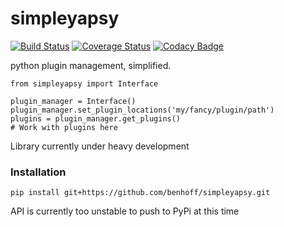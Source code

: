# simpleyapsy
[![Build Status](https://travis-ci.org/benhoff/simpleyapsy.svg?branch=master)](https://travis-ci.org/benhoff/simpleyapsy) [![Coverage Status](https://coveralls.io/repos/benhoff/simpleyapsy/badge.svg?branch=master&service=github)](https://coveralls.io/github/benhoff/simpleyapsy?branch=master) [![Codacy Badge](https://api.codacy.com/project/badge/de59c9e951c8464aae28a4cba227a5e6)](https://www.codacy.com/app/hoff-benjamin-k/simpleyapsy)

python plugin management, simplified.

    from simpleyapsy import Interface
    
    plugin_manager = Interface()
    plugin_manager.set_plugin_locations('my/fancy/plugin/path')
    plugins = plugin_manager.get_plugins()
    # Work with plugins here

Library currently under heavy development

### Installation
    pip install git+https://github.com/benhoff/simpleyapsy.git

API is currently too unstable to push to PyPi at this time
